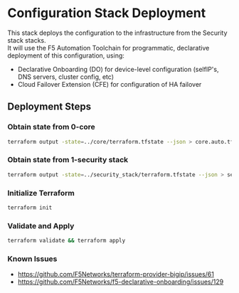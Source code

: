 # Configuration Stack Deployment
This stack deploys the configuration to the infrastructure from the Security stack  stacks.  
It will use the F5 Automation Toolchain for programmatic, declarative deployment of this configuration, using:
- Declarative Onboarding (DO) for device-level configuration (selfIP's, DNS servers, cluster config, etc)
- Cloud Failover Extension (CFE) for configuration of HA failover

## Deployment Steps
### Obtain state from 0-core
```bash
terraform output -state=../core/terraform.tfstate --json > core.auto.tfvars.json
```
### Obtain state from 1-security stack
```bash
terraform output -state=../security_stack/terraform.tfstate --json > security.auto.tfvars.json
```
### Initialize Terraform
```bash
terraform init
```
### Validate and Apply
```bash
terraform validate && terraform apply
```

### Known Issues
- https://github.com/F5Networks/terraform-provider-bigip/issues/61
- https://github.com/F5Networks/f5-declarative-onboarding/issues/129


